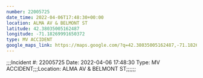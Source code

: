 ```yaml
---
number: 22005725
date_time: 2022-04-06T17:48:30+00:00
location: ALMA AV & BELMONT ST
latitude: 42.38035005162487
longitude: -71.18269991650372
type: MV ACCIDENT
google_maps_link: https://maps.google.com/?q=42.38035005162487,-71.18269991650372
---
```


;;;Incident #: 22005725  Date: 2022-04-06 17:48:30   Type: MV ACCIDENT;;;Location: ALMA AV & BELMONT ST;;;;;;
